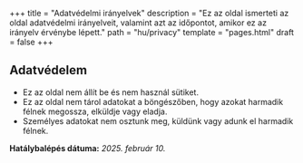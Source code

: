 +++
title = "Adatvédelmi irányelvek"
description = "Ez az oldal ismerteti az oldal adatvédelmi irányelveit, valamint azt az időpontot, amikor ez az irányelv érvénybe lépett."
path = "hu/privacy"
template = "pages.html"
draft = false
+++

## Adatvédelem

- Ez az oldal nem állít be és nem használ sütiket.
- Ez az oldal nem tárol adatokat a böngészőben, hogy azokat harmadik félnek megossza, elküldje vagy eladja.
- Személyes adatokat nem osztunk meg, küldünk vagy adunk el harmadik félnek.

**Hatálybalépés dátuma:** _2025. február 10._
